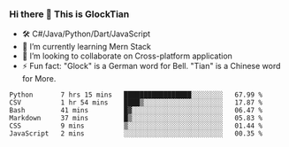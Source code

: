 ### Hi there 👋 This is GlockTian

- 🛠️ C#/Java/Python/Dart/JavaScript
- 🌱 I’m currently learning Mern Stack
- 👯 I’m looking to collaborate on Cross-platform application
- ⚡ Fun fact: "Glock" is a German word for Bell. "Tian" is a Chinese word for More.


<!--START_SECTION:waka-->

```text
Python       7 hrs 15 mins   █████████████████░░░░░░░░   67.99 %
CSV          1 hr 54 mins    ████▒░░░░░░░░░░░░░░░░░░░░   17.87 %
Bash         41 mins         █▓░░░░░░░░░░░░░░░░░░░░░░░   06.47 %
Markdown     37 mins         █▒░░░░░░░░░░░░░░░░░░░░░░░   05.83 %
CSS          9 mins          ▒░░░░░░░░░░░░░░░░░░░░░░░░   01.44 %
JavaScript   2 mins          ░░░░░░░░░░░░░░░░░░░░░░░░░   00.35 %
```

<!--END_SECTION:waka-->

<!--
**GlockTian/GlockTian** is a ✨ _special_ ✨ repository because its `README.md` (this file) appears on your GitHub profile.

Here are some ideas to get you started:

- 🔭 I’m currently working on ...
- 🌱 I’m currently learning ...
- 👯 I’m looking to collaborate on ...
- 🤔 I’m looking for help with ...
- 💬 Ask me about ...
- 📫 How to reach me: ...
- 😄 Pronouns: ...
- ⚡ Fun fact: ...
-->
